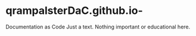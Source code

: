 # qrampalsterDaC.github.io-
Documentation as Code 
Just a text. Nothing important or educational here. 

